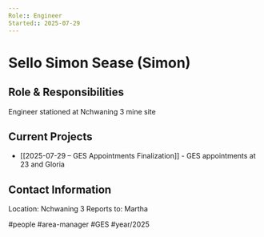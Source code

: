 ```yaml
---
Role:: Engineer
Started:: 2025-07-29
---
```


# Sello Simon Sease (Simon)

## Role & Responsibilities
Engineer stationed at Nchwaning 3 mine site

## Current Projects
- [[2025-07-29 – GES Appointments Finalization]] - GES appointments at 23 and Gloria

## Contact Information
Location: Nchwaning 3
Reports to: Martha

#people #area-manager #GES #year/2025